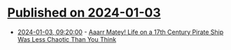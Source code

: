 # [Published on 2024-01-03](index.md)

* [2024-01-03, 09:20:00](https://soylentnews.org/article.pl?sid=24/01/02/0157201&from=rss) - [Aaarr Matey! Life on a 17th Century Pirate Ship Was Less Chaotic Than You Think](https://soylentnews.org/article.pl?sid=24/01/02/0157201&from=rss)
